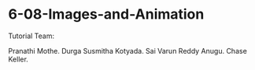 # 6-08-Images-and-Animation
Tutorial Team:

Pranathi Mothe.
Durga Susmitha Kotyada.
Sai Varun Reddy Anugu.
Chase Keller.
